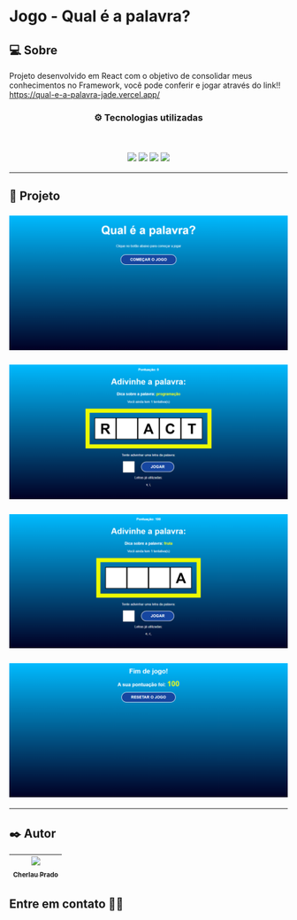 # Jogo - Qual é a palavra?

## 💻 Sobre

Projeto desenvolvido em React com o objetivo de consolidar meus conhecimentos no Framework, você pode conferir e jogar através do link!! https://qual-e-a-palavra-jade.vercel.app/


<h3 align="center">
⚙️ Tecnologias utilizadas

<p>&nbsp;</p>
<img src="https://img.shields.io/badge/html5-%23E34F26.svg?style=for-the-badge&logo=html5&logoColor=white"/>
<img src="https://img.shields.io/badge/css3-%231572B6.svg?style=for-the-badge&logo=css3&logoColor=white"/>
<img src="https://img.shields.io/badge/javascript-%23323330.svg?style=for-the-badge&logo=javascript&logoColor=%23F7DF1E"/>
<img src="https://img.shields.io/badge/React-20232A?style=for-the-badge&logo=react&logoColor=61DAFB"/>
</h3>

---

## 🚧 Projeto

<h3 align="center">
  <p></p>
  <img src="./.github/tela1.png" width="750px"/>	
</h3>

<h3 align="center">
  <p></p>
  <img src="./.github/tela2.png" width="750px"/>	
</h3>

<h3 align="center">
  <p></p>
  <img src="./.github/tela3.png" width="750px"/>	
</h3>

<h3 align="center">
  <p></p>
  <img src="./.github/tela4.png" width="750px"/>	
</h3>

---


## ✒️ Autor

| [<img src="https://avatars.githubusercontent.com/u/112346259?v=4" width=115 > <br> <sub> Cherlau Prado </sub>](https://github.com/cherPrado) |
| :--------------------------------------------------------------------------------------------------------------------------------------------: |

<h2 >Entre em contato 🤙🏽</h2>

<div align="center">
<a href="https://www.linkedin.com/in/cherlau-prado/" target="_blank"><img src="https://img.shields.io/badge/Cherlau%20Prado-0077B5?style=for-the-badge&logo=linkedin&logoColor=white" alt=""></a>
<a href="cherlaufilho@discente.ufg.br" target="_blank"><img src="https://img.shields.io/badge/cherlaufilho@discente.ufg.br-D14836?style=for-the-badge&logo=gmail&logoColor=white" alt=""></a>
</div>
